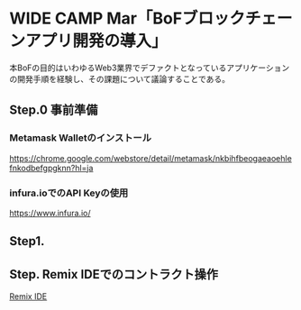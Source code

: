 

# WIDE CAMP Mar「BoFブロックチェーンアプリ開発の導入」

本BoFの目的はいわゆるWeb3業界でデファクトとなっているアプリケーションの開発手順を経験し、その課題について議論することである。

##  Step.0 事前準備
### Metamask Walletのインストール

https://chrome.google.com/webstore/detail/metamask/nkbihfbeogaeaoehlefnkodbefgpgknn?hl=ja

### infura.ioでのAPI Keyの使用

https://www.infura.io/


## Step1. 



## Step. Remix IDEでのコントラクト操作

[Remix IDE](https://remix.ethereum.org/)